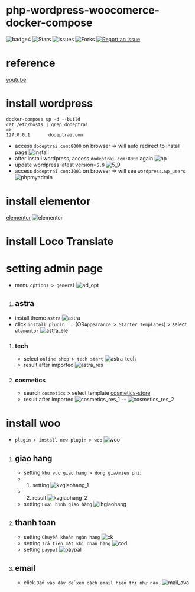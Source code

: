 # php-wordpress-woocomerce-docker-compose

![badge4](https://img.shields.io/badge/docker-3.3.1-blue)
![Stars](https://img.shields.io/github/stars/tquangdo/php-wordpress-woocomerce-docker-compose?color=f05340)
![Issues](https://img.shields.io/github/issues/tquangdo/php-wordpress-woocomerce-docker-compose?color=f05340)
![Forks](https://img.shields.io/github/forks/tquangdo/php-wordpress-woocomerce-docker-compose?color=f05340)
[![Report an issue](https://img.shields.io/badge/Support-Issues-green)](https://github.com/tquangdo/php-wordpress-woocomerce-docker-compose/issues/new)

# reference
[youtube](https://www.youtube.com/watch?v=adMfVptgVZo&t=12508s)

# install wordpress
```shell
docker-compose up -d --build
cat /etc/hosts | grep dodeptrai
=>
127.0.0.1       dodeptrai.com
```
- access `dodeptrai.com:8000` on browser => will auto redirect to install page
![install](screenshots/install.png)
- after install wordpress, access `dodeptrai.com:8000` again
![hp](screenshots/hp.png)
- update wordpress latest version=`5.9`
![5_9](screenshots/5_9.png)
- access `dodeptrai.com:3001` on browser => will see `wordpress.wp_users`
![phpmyadmin](screenshots/phpmyadmin.png)

# install elementor
[elementor](https://sinhgiang.com/elementor)
![elementor](screenshots/elementor.png)

# install Loco Translate

# setting admin page
- menu `options > general`
![ad_opt](screenshots/ad_opt.png)
1. ## astra
- install theme `astra`
![astra](screenshots/astra.png)
- click `install plugin ...`(OR`Appearance > Starter Templates`) > select `elementor`
![astra_ele](screenshots/astra_ele.png)
1. ### tech
    - select `online shop > tech start`
    ![astra_tech](screenshots/astra_tech.png)
    - result after imported
    ![astra_res](screenshots/astra_res.png)
1. ### cosmetics
    - search `cosmetics` > select template [cosmetics-store](https://websitedemos.net/cosmetics-store-02/)
    - result after imported
    ![cosmetics_res_1](screenshots/cosmetics_res_1.png)
    --
    ![cosmetics_res_2](screenshots/cosmetics_res_2.png)

# install woo
- `plugin > install new plugin > woo`
![woo](screenshots/woo.png)
1. ## giao hang
    - setting `khu vuc giao hang > dong gia/mien phi`:
    - 1. setting
    ![kvgiaohang_1](screenshots/kvgiaohang_1.png)
    - 2. result
    ![kvgiaohang_2](screenshots/kvgiaohang_2.png)
    - setting `Loại hình giao hàng`
    ![lhgiaohang](screenshots/lhgiaohang.png)
1. ## thanh toan
    - setting `Chuyển khoản ngân hàng`
    ![ck](screenshots/ck.png)
    - setting `Trả tiền mặt khi nhận hàng`
    ![cod](screenshots/cod.png)
    - setting `paypal`
    ![paypal](screenshots/paypal.png)
1. ## email
    - click `Bấm vào đây để xem cách email hiển thị như nào.`
    ![mail_ava](screenshots/mail_ava.png)
